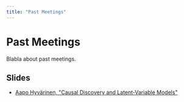 ```yaml
---
title: "Past Meetings"
---
```


# Past Meetings

Blabla about past meetings.

## Slides

* [Aapo Hyvärinen, "Causal Discovery and Latent-Variable Models"](https://github.com/AmsterdamCausalityMeeting/AmsterdamCausalityMeeting.github.io/raw/main/pdfs/slides.pdf)


